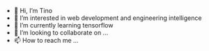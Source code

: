 - 👋 Hi, I’m Tino
- 👀 I’m interested in web development and engineering intelligence
- 🌱 I’m currently learning tensorflow
- 💞️ I’m looking to collaborate on ...
- 📫 How to reach me ...

<!---
synthmancer/synthmancer is a ✨ special ✨ repository because its `README.md` (this file) appears on your GitHub profile.
You can click the Preview link to take a look at your changes.
--->
